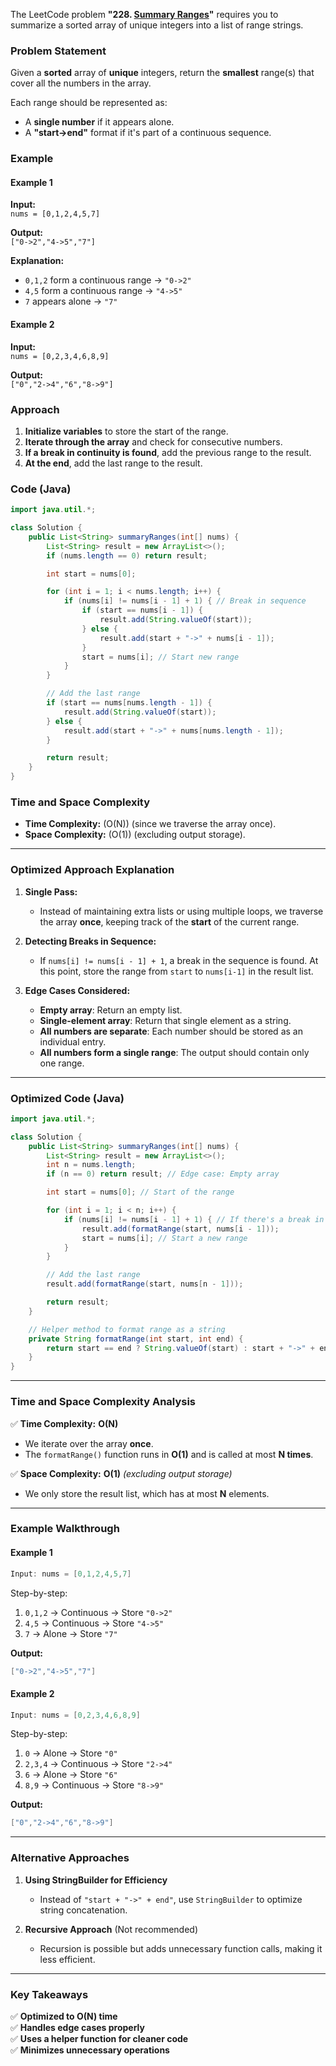 The LeetCode problem **"228. [Summary Ranges](https://leetcode.com/problems/summary-ranges/description/?envType=study-plan-v2&envId=top-interview-150)"** requires you to summarize a sorted array of unique integers into a list of range strings.

### **Problem Statement**
Given a **sorted** array of **unique** integers, return the **smallest** range(s) that cover all the numbers in the array.

Each range should be represented as:
- A **single number** if it appears alone.
- A **"start->end"** format if it's part of a continuous sequence.

### **Example**
#### **Example 1**
**Input:**  
`nums = [0,1,2,4,5,7]`

**Output:**  
`["0->2","4->5","7"]`

**Explanation:**
- `0,1,2` form a continuous range → `"0->2"`
- `4,5` form a continuous range → `"4->5"`
- `7` appears alone → `"7"`

#### **Example 2**
**Input:**  
`nums = [0,2,3,4,6,8,9]`

**Output:**  
`["0","2->4","6","8->9"]`

### **Approach**
1. **Initialize variables** to store the start of the range.
2. **Iterate through the array** and check for consecutive numbers.
3. **If a break in continuity is found**, add the previous range to the result.
4. **At the end**, add the last range to the result.

### **Code (Java)**
```java
import java.util.*;

class Solution {
    public List<String> summaryRanges(int[] nums) {
        List<String> result = new ArrayList<>();
        if (nums.length == 0) return result;

        int start = nums[0];

        for (int i = 1; i < nums.length; i++) {
            if (nums[i] != nums[i - 1] + 1) { // Break in sequence
                if (start == nums[i - 1]) {
                    result.add(String.valueOf(start));
                } else {
                    result.add(start + "->" + nums[i - 1]);
                }
                start = nums[i]; // Start new range
            }
        }

        // Add the last range
        if (start == nums[nums.length - 1]) {
            result.add(String.valueOf(start));
        } else {
            result.add(start + "->" + nums[nums.length - 1]);
        }

        return result;
    }
}
```

### **Time and Space Complexity**
- **Time Complexity:** \(O(N)\) (since we traverse the array once).
- **Space Complexity:** \(O(1)\) (excluding output storage).

---

### **Optimized Approach Explanation**
1. **Single Pass:**  
   - Instead of maintaining extra lists or using multiple loops, we traverse the array **once**, keeping track of the **start** of the current range.
  
2. **Detecting Breaks in Sequence:**  
   - If `nums[i] != nums[i - 1] + 1`, a break in the sequence is found. At this point, store the range from `start` to `nums[i-1]` in the result list.

3. **Edge Cases Considered:**
   - **Empty array**: Return an empty list.
   - **Single-element array**: Return that single element as a string.
   - **All numbers are separate**: Each number should be stored as an individual entry.
   - **All numbers form a single range**: The output should contain only one range.

---

### **Optimized Code (Java)**
```java
import java.util.*;

class Solution {
    public List<String> summaryRanges(int[] nums) {
        List<String> result = new ArrayList<>();
        int n = nums.length;
        if (n == 0) return result; // Edge case: Empty array

        int start = nums[0]; // Start of the range

        for (int i = 1; i < n; i++) {
            if (nums[i] != nums[i - 1] + 1) { // If there's a break in sequence
                result.add(formatRange(start, nums[i - 1]));
                start = nums[i]; // Start a new range
            }
        }

        // Add the last range
        result.add(formatRange(start, nums[n - 1]));

        return result;
    }

    // Helper method to format range as a string
    private String formatRange(int start, int end) {
        return start == end ? String.valueOf(start) : start + "->" + end;
    }
}
```

---

### **Time and Space Complexity Analysis**
✅ **Time Complexity:** **O(N)**  
- We iterate over the array **once**.  
- The `formatRange()` function runs in **O(1)** and is called at most **N times**.

✅ **Space Complexity:** **O(1)** *(excluding output storage)*  
- We only store the result list, which has at most **N** elements.

---

### **Example Walkthrough**
#### **Example 1**
```java
Input: nums = [0,1,2,4,5,7]
```
Step-by-step:
1. `0,1,2` → Continuous → Store `"0->2"`
2. `4,5` → Continuous → Store `"4->5"`
3. `7` → Alone → Store `"7"`

**Output:**  
```java
["0->2","4->5","7"]
```

#### **Example 2**
```java
Input: nums = [0,2,3,4,6,8,9]
```
Step-by-step:
1. `0` → Alone → Store `"0"`
2. `2,3,4` → Continuous → Store `"2->4"`
3. `6` → Alone → Store `"6"`
4. `8,9` → Continuous → Store `"8->9"`

**Output:**  
```java
["0","2->4","6","8->9"]
```

---

### **Alternative Approaches**
1. **Using StringBuilder for Efficiency**  
   - Instead of `"start + "->" + end"`, use `StringBuilder` to optimize string concatenation.

2. **Recursive Approach** (Not recommended)  
   - Recursion is possible but adds unnecessary function calls, making it less efficient.

---

### **Key Takeaways**
✅ **Optimized to O(N) time**  
✅ **Handles edge cases properly**  
✅ **Uses a helper function for cleaner code**  
✅ **Minimizes unnecessary operations**  
